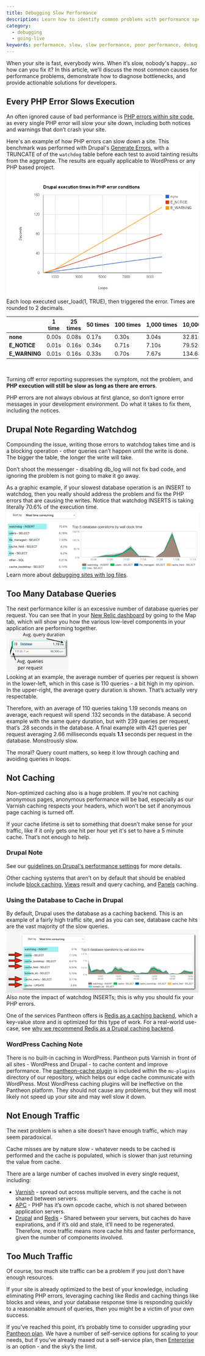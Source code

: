 ```yaml
---
title: Debugging Slow Performance
description: Learn how to identify common problems with performance speeds and deploy solutions.
category:
  - debugging
  - going-live
keywords: performance, slow, slow performance, poor performance, debug, troubleshoot slow site, slow sites, troubleshoot performance, php error, php errors, watchdog, database query, database queries, php slow, php execution, execute php, caching, cache, drupal performance, wordpress performance
---
```

When your site is fast, everybody wins. When it’s slow, nobody's happy...so how can you fix it? In this article, we’ll discuss the most common causes for performance problems, demonstrate how to diagnose bottlenecks, and provide actionable solutions for developers.

## Every PHP Error Slows Execution

An often ignored cause of bad performance is [PHP errors within site code](/docs/articles/sites/php-errors-and-exceptions/), as every single PHP error will slow your site down, including both notices and warnings that don’t crash your site.  

Here's an example of how PHP errors can slow down a site. This benchmark was performed with Drupal's [Generate Errors](https://drupal.org/project/generate_errors), with a TRUNCATE of of the `watchdog` table before each test to avoid tainting results from the aggregate. The results are equally applicable to WordPress or any PHP based project.
​ ![](/source/docs/assets/images/desk_images/200873.png)  
Each loop executed user\_load(1, TRUE), then triggered the error. Times are rounded to 2 decimals.
<table>
<colgroup>
		<col width="120">
		<col width="120">
		<col width="120">
		<col width="120">
		<col width="120">
		<col width="120">
		<col width="120">
	</colgroup><thead>
		<tr>
			<th> </th>
			<th>1 time</th>
			<th>25 times</th>
			<th>50 times</th>
			<th>100 times</th>
			<th>1,000 times</th>
			<th>10,000 times</th>
		</tr>
	</thead><tbody>
		<tr>
			<td><strong>none</strong></td>
			<td>0.00s</td>
			<td>0.08s</td>
			<td>0.17s</td>
			<td>0.30s</td>
			<td>3.04s</td>
			<td>32.81s</td>
		</tr>
		<tr>
			<td><strong>E_NOTICE</strong></td>
			<td>0.01s</td>
			<td>0.16s</td>
			<td>0.34s</td>
			<td>0.71s</td>
			<td>7.10s</td>
			<td>79.52s</td>
		</tr>
		<tr>
			<td><strong>E_WARNING</strong></td>
			<td>0.01s</td>
			<td>0.16s</td>
			<td>0.33s</td>
			<td>0.70s</td>
			<td>7.67s</td>
			<td>134.68s</td>
		</tr>
	</tbody>
</table>
 


Turning off error reporting suppresses the symptom, not the problem, and **PHP execution will still be slow as long as there are errors**.  


PHP errors are not always obvious at first glance, so don’t ignore error messages in your development environment. Do what it takes to fix them, including the notices.  

## Drupal Note Regarding Watchdog
Compounding the issue, writing those errors to watchdog takes time and is a blocking operation - other queries can’t happen until the write is done. The bigger the table, the longer the write will take.  

Don’t shoot the messenger - disabling db\_log will not fix bad code, and ignoring the problem is not going to make it go away.  

As a graphic example, if your slowest database operation is an INSERT to watchdog, then you really should address the problem and fix the PHP errors that are causing the writes. Notice that watchdog INSERTS is taking literally 70.6% of the execution time.  
 ![](/source/docs/assets/images/desk_images/200891.png)  
Learn more about [debugging sites with log files](/docs/articles/sites/debugging-sites-with-log-files).


## Too Many Database Queries
The next performance killer is an excessive number of database queries per request. You can see that in your [New Relic dashboard](/docs/articles/sites/newrelic/new-relic-performance-analysis) by going to the Map tab, which will show you how the various low-level components in your application are performing together.  
 ![](/source/docs/assets/images/desk_images/200890.png)<br />
Looking at an example, the average number of queries per request is shown in the lower-left, which in this case is 110 queries - a bit high in my opinion. In the upper-right, the average query duration is shown. That’s actually very respectable.  


Therefore, with an average of 110 queries taking 1.19 seconds means on average, each request will spend .132 seconds in the database. A second example with the same query duration, but with 239 queries per request, that’s .28 seconds in the database. A final example with 421 queries per request averaging 2.66 milliseconds equals **1.1** seconds per request in the database. Monstrously slow.  


The moral? Query count matters, so keep it low through caching and avoiding queries in loops.

## Not Caching

Non-optimized caching also is a huge problem. If you’re not caching anonymous pages, anonymous performance will be bad, especially as our Varnish caching respects your headers, which won’t be set if anonymous page caching is turned off.  


If your cache lifetime is set to something that doesn’t make sense for your traffic, like if it only gets one hit per hour yet it's set to have a 5 minute cache. That’s not enough to help.  

### Drupal Note
See our [guidelines on Drupal's performance settings](/docs/articles/drupal/drupal-7-performance-and-caching-settings/) for more details.  

Other caching systems that aren’t on by default that should be enabled include [block caching](/docs/articles/drupal/drupal-7-performance-and-caching-settings/), [Views](https://drupal.org/project/views) result and query caching, and [Panels](https://drupal.org/project/panels) caching.


### Using the Database to Cache in Drupal
By default, Drupal uses the database as a caching backend. This is an example of a fairly high traffic site, and as you can see, database cache hits are the vast majority of the slow queries.  
 ![](/source/docs/assets/images/desk_images/200898.png)<br />
Also note the impact of watchdog INSERTs; this is why you should fix your PHP errors.  


One of the services Pantheon offers is [Redis as a caching backend](/docs/articles/sites/redis-as-a-caching-backend/), which a key-value store and is optimized for this type of work. For a real-world use-case, see [why we recommend Redis as a Drupal caching backend](https://www.getpantheon.com/blog/why-we-recommend-redis-caching-backend).​

### WordPress Caching Note
There is no built-in caching in WordPress. Pantheon puts Varnish in front of all sites - WordPress and Drupal - to cache content and improve performance. The [pantheon-cache plugin](https://github.com/pantheon-systems/WordPress/tree/master/wp-content/mu-plugins/pantheon#edge-cache) is included within the `mu-plugins` directory of our repository, which helps our edge cache communicate with WordPress. Most WordPress caching plugins will be ineffective on the Pantheon platform. They should not cause any problems, but they will most likely not speed up your site and may well slow it down.



## Not Enough Traffic
The next problem is when a site doesn’t have enough traffic, which may seem paradoxical.  

Cache misses are by nature slow - whatever needs to be cached is performed and the cache is populated, which is slower than just returning the value from cache.  


There are a large number of caches involved in every single request, including:

- [Varnish](/docs/articles/sites/drupal-varnish) - spread out across multiple servers, and the cache is not shared between servers.
- [APC](/docs/articles/sites/what-is-apc-and-what-is-it-used-for/) - PHP has it’s own opcode cache, which is not shared between application servers.
- [Drupal](https://drupal.org/node/326504) and [Redis](/docs/articles/sites/redis-as-a-caching-backend/) - Shared between your servers, but caches do have expirations, and if it’s old and stale, it’ll need to be regenerated.
​​Therefore, more traffic means more cache hits and faster performance, given the number of components involved.


## Too Much Traffic
Of course, too much site traffic can be a problem if you just don't have enough resources.  

If your site is already optimized to the best of your knowledge, including eliminating PHP errors, leveraging caching like Redis and caching things like blocks and views, and your database response time is responding quickly to a reasonable amount of queries, then you might be a victim of your own success.  

If you’ve reached this point, it’s probably time to consider upgrading your [Pantheon plan](/docs/articles/sites/settings/selecting-a-plan/). We have a number of self-service options for scaling to your needs, but if you’ve already maxed out a self-service plan, then [Enterprise](https://pantheon.io/pricing#enterprise) is an option - and the sky’s the limit.
